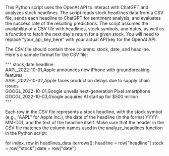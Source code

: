 This Python script uses the OpenAI API to interact with ChatGPT and analyzes stock headlines. 
The script reads stock headlines data from a CSV file, sends each headline to ChatGPT for sentiment analysis, 
and evaluates the success rate of the resulting predictions. The script assumes the availability of a CSV file with headlines, 
stock symbols, and dates, as well as a function to fetch the next day's return for a given stock. You will need to replace "your_api_key_here" 
with your actual API key for the OpenAI API.

The CSV file should contain three columns: stock, date, and headline. 
Here's a sample format for the CSV file:

"""
stock,date,headline<br>
AAPL,2022-10-01,Apple announces new iPhone with groundbreaking features<br>
AAPL,2022-10-02,Apple faces production delays due to supply chain issues<br>
GOOGL,2022-10-01,Google unveils next-generation Pixel smartphone<br>
GOOGL,2022-10-03,Google acquires AI startup for $500 million<br>
"""

Each row in the CSV file represents a stock headline, with the stock symbol (e.g., "AAPL" for Apple Inc.), 
the date of the headline (in the format YYYY-MM-DD), and the text of the headline itself.
Make sure that the header in the CSV file matches the column names used in the analyze_headlines function in the Python script:


for index, row in headlines_data.iterrows():
    headline = row["headline"]
    stock = row["stock"]
    date = row["date"]

